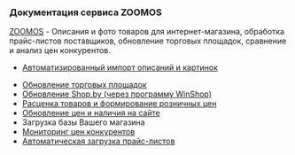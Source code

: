 ### **Документация сервиса ZOOMOS**

[ZOOMOS](http://zoomos.by/ "http://zoomos.by") - Описания и фото товаров для интернет-магазина, обработка прайс-листов поставщиков, обновление торговых площадок, сравнение и анализ цен конкурентов.

* [Автоматизированный импорт описаний и картинок](./services/product-descriptions.md "export:services:product-descriptions")
<!-- * [Обработка прайсов поставщиков](./services/sites-update/price-handler/index.yaml "export:services:prices-handler") -->
* [Обновление торговых площадок](./services/sites-update/onliner-update.md "export:services:monitoring")
* [Обновление Shop.by (через программу WinShop)](./services/product-descriptions.md#variant-dobavleniya-tovarov-v-winshop "export:services:portals")
* [Расценка товаров и формирование розничных цен](./services/sites-update/pricing/pricing.yaml "export:services:pricing")
* [Обновление цен и наличия на сайте](./services/sites-update/index.yaml "export:services:site-update")
* Загрузка базы Вашего магазина
* [Мониторинг цен конкурентов](./services/monitoring/index.yaml "export:services:monitoring-pricing")
* [Автоматическая загрузка прайс-листов](./services/sites-update/price-handler/price-handler-auto.md "export:services:price-tune")